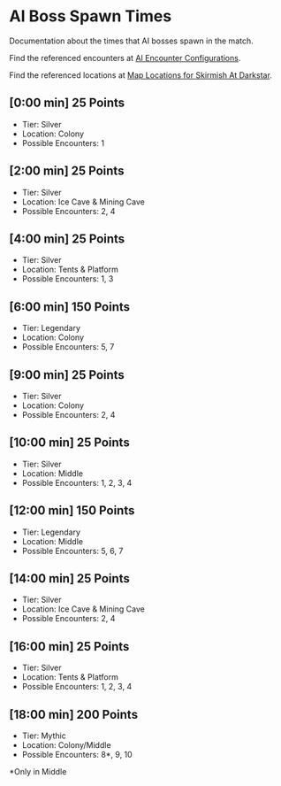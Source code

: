 # AI Boss Spawn Times

Documentation about the times that AI bosses spawn in the match.

Find the referenced encounters at [AI Encounter Configurations](encounter-configs.md).

Find the referenced locations at [Map Locations for Skirmish At Darkstar](../map/locations-skirmish-at-darkstar.md).

<!--
## [0:00 min] # Points
- Tier: Silver, Legendary, Mythic
- Location: Colony & Middle & Ice Cave & Mining Cave & Tents & Platform
- Possible Encounters: 
-->

## [0:00 min] 25 Points
- Tier: Silver
- Location: Colony
- Possible Encounters: 1

## [2:00 min] 25 Points
- Tier: Silver
- Location: Ice Cave & Mining Cave
- Possible Encounters: 2, 4

## [4:00 min] 25 Points
- Tier: Silver
- Location: Tents & Platform
- Possible Encounters: 1, 3

## [6:00 min] 150 Points
- Tier: Legendary
- Location: Colony
- Possible Encounters: 5, 7

## [9:00 min] 25 Points
- Tier: Silver
- Location: Colony
- Possible Encounters: 2, 4

## [10:00 min] 25 Points
- Tier: Silver
- Location: Middle
- Possible Encounters: 1, 2, 3, 4

## [12:00 min] 150 Points
- Tier: Legendary
- Location: Middle
- Possible Encounters: 5, 6, 7

## [14:00 min] 25 Points
- Tier: Silver
- Location: Ice Cave & Mining Cave
- Possible Encounters: 2, 4

## [16:00 min] 25 Points
- Tier: Silver
- Location: Tents & Platform
- Possible Encounters: 1, 2, 3, 4

## [18:00 min] 200 Points
- Tier: Mythic
- Location: Colony/Middle
- Possible Encounters: 8*, 9, 10

*Only in Middle
